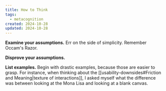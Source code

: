 ```yaml
---
title: How to Think
tags:
  - metacognition
created: 2024-10-28
updated: 2024-10-28
---
```

**Examine your assumptions.** Err on the side of simplicity. Remember Occam's Razor.

**Disprove your assumptions.**

**List examples.** Begin with drastic examples, because those are easier to grasp. For instance, when thinking about the [[usability-downsides#Friction and Meaning|texture of interactions]], I asked myself what the difference was between looking at the Mona Lisa and looking at a blank canvas.
